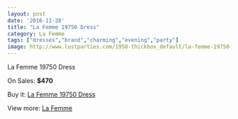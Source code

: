 ```yaml
---
layout: post
date: '2016-11-28'
title: "La Femme 19750 Dress"
category: La Femme
tags: ["dresses","brand","charming","evening","party"]
image: http://www.lustparties.com/1958-thickbox_default/la-femme-19750-dress.jpg
---
```

La Femme 19750 Dress

On Sales: **$470**
<a href="https://www.lustparties.com/en/la-femme/623-la-femme-19750-dress.html"><amp-img layout="responsive" width="600" height="600" src="//www.lustparties.com/1958-thickbox_default/la-femme-19750-dress.jpg" alt="La Femme 19750 Dress 0" /></a>
<a href="https://www.lustparties.com/en/la-femme/623-la-femme-19750-dress.html"><amp-img layout="responsive" width="600" height="600" src="//www.lustparties.com/1959-thickbox_default/la-femme-19750-dress.jpg" alt="La Femme 19750 Dress 1" /></a>
<a href="https://www.lustparties.com/en/la-femme/623-la-femme-19750-dress.html"><amp-img layout="responsive" width="600" height="600" src="//www.lustparties.com/1960-thickbox_default/la-femme-19750-dress.jpg" alt="La Femme 19750 Dress 2" /></a>

Buy it: [La Femme 19750 Dress](https://www.lustparties.com/en/la-femme/623-la-femme-19750-dress.html "La Femme 19750 Dress")

View more: [La Femme](https://www.lustparties.com/en/4-la-femme "La Femme")